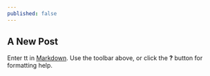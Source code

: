 ```yaml
---
published: false
---
```


## A New Post

Enter tt in [Markdown](http://daringfireball.net/projects/markdown/). Use the toolbar above, or click the **?** button for formatting help.
